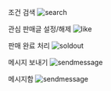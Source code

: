 조건 검색
![search](https://github.com/dkdiek/fproject_sts3/assets/144099638/3f6f5dae-a0ee-44de-8479-6cd1cc9e886f)

관심 판매글 설정/해제
![like](https://github.com/dkdiek/fproject_sts3/assets/144099638/7bbf9187-725b-47f8-831b-62c794a467d2)

판매 완료 처리
![soldout](https://github.com/dkdiek/fproject_sts3/assets/144099638/1e59c0b9-a84c-4fba-bb06-6a70060ab787)

메시지 보내기
![sendmessage](https://github.com/dkdiek/fproject_sts3/assets/144099638/8aa50c67-ed6d-4c40-acff-de0501efea99)

메시지함
![sendmessage](https://github.com/dkdiek/fproject_sts3/assets/144099638/420a638f-6245-49e2-b93e-537382bf0b49)
